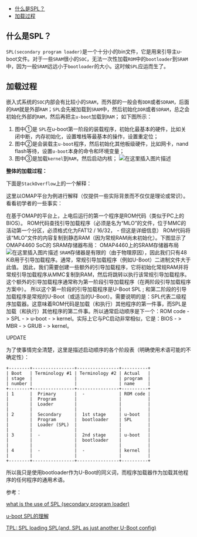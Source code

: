 ﻿---
layout: post
tags: [uboot]
comments: true
---
<!-- TOC -->
- [什么是SPL？](#什么是spl)
- [加载过程](#加载过程)
<!-- /TOC -->

## 什么是SPL？
`SPL(secondary program loader)`是一个十分小的bin文件，它是用来引导主u-boot文件。对于一些`SRAM`很小的`SOC`，无法一次性加载`ROM`中的`bootloader`到`SRAM`中，因为一般`SRAM`远远小于`bootloader`的大小。这时候`SPL`应运而生了。

## 加载过程
嵌入式系统的`SOC`内部会有比较小的`SRAM`，而外部的一般会有`DDR`或者`SDRAM`，后面的`RAM`就是外部`RAM`；`SPL`会先被加载到`SRAM`中，然后初始化`DDR`或者`SDRAM`，总之会初始化外部的`RAM`，然后再把主`u-boot`加载到`RAM`；
如下图所示：

 1. 图中①是 `SPL`在u-boot第一阶段的装载程序，初始化最基本的硬件，比如关闭中断，内存初始化，设置堆栈等最基本的操作，设置重定位；
 2. 图中②是会装载主`u-boot`程序，然后初始化其他板级硬件，比如网卡，nand flash等待，设置`u-boot`本身的命令和环境变量；
 3. 图中③是加载`kernel`到`RAM`，然后启动内核；
![在这里插入图片描述](https://img-blog.csdnimg.cn/20190703144254350.png?x-oss-process=image/watermark,type_ZmFuZ3poZW5naGVpdGk,shadow_10,text_aHR0cHM6Ly9ibG9nLmNzZG4ubmV0L3UwMTA2MzIxNjU=,size_16,color_FFFFFF,t_70)

**整体的加载过程：**

下面是`StackOverflow`上的一个解释：

这里以OMAP平台为例进行解释（仅提供一些实际背景而不仅仅是理论或常识）。看看初学者的一些事实：

在基于OMAP的平台上，上电后运行的第一个程序是ROM代码（类似于PC上的BIOS）。
ROM代码查找引导加载程序（必须是名为“MLO”的文件，位于MMC的活动第一个分区，必须格式化为FAT12 / 16/32， - 但这是详细信息）
ROM代码将该“MLO”文件的内容复制到静态RAM（因为常规RAM尚未初始化）。下图显示了OMAP4460 SoC的 SRAM存储器布局：
OMAP4460上的SRAM存储器布局
![在这里插入图片描述](https://img-blog.csdnimg.cn/20190703141659829.png?x-oss-process=image/watermark,type_ZmFuZ3poZW5naGVpdGk,shadow_10,text_aHR0cHM6Ly9ibG9nLmNzZG4ubmV0L3UwMTA2MzIxNjU=,size_16,color_FFFFFF,t_70)
`SRAM`存储器是有限的（由于物理原因），因此我们只有48 KiB用于引导加载程序。通常，常规引导加载程序（例如U-Boot）二进制文件大于此值。
因此，我们需要创建一些额外的引导加载程序，它将初始化常规RAM并将常规引导加载程序从MMC复制到RAM，然后将跳转以执行该常规引导加载程序。这个额外的引导加载程序通常称为第一阶段引导加载程序（在两阶段引导加载程序方案中）。
所以这个第一阶段的引导加载程序是U-Boot SPL ; 和第二阶段的引导加载程序是常规的U-Boot（或适当的U-Boot）。需要说明的是：SPL代表二级程序加载器。这意味着ROM代码是加载（和执行）其他程序的第一件事，而SPL是加载（和执行）其他程序的第二件事。所以通常启动顺序是下一个：ROM code - > SPL - > u-boot - > kernel。实际上它与PC启动非常相似，它是：BIOS - > MBR - > GRUB - > kernel。

UPDATE

为了使事情完全清楚，这里是描述启动顺序的各个阶段表（明确使用术语可能的不确定性）：
```shell
+--------+----------------+----------------+----------+
| Boot   | Terminology #1 | Terminology #2 | Actual   |
| stage  |                |                | program  |
| number |                |                | name     |
+--------+----------------+----------------+----------+
| 1      |  Primary       |  -             | ROM code |
|        |  Program       |                |          |
|        |  Loader        |                |          |
|        |                |                |          |
| 2      |  Secondary     |  1st stage     | u-boot   |
|        |  Program       |  bootloader    | SPL      |
|        |  Loader (SPL)  |                |          |
|        |                |                |          |
| 3      |  -             |  2nd stage     | u-boot   |
|        |                |  bootloader    |          |
|        |                |                |          |
| 4      |  -             |  -             | kernel   |
|        |                |                |          |
+--------+----------------+----------------+----------+
```
所以我只是使用bootloader作为U-Boot的同义词，而程序加载器作为加载其他程序的任何程序的通用术语。



参考：

[what is the use of SPL (secondary program loader)](https://stackoverflow.com/questions/31244862/what-is-the-use-of-spl-secondary-program-loader)

[u-boot SPL的理解](https://blog.csdn.net/rikeyone/article/details/51646200)

[TPL: SPL loading SPL(and, SPL as just another U-Boot config)](http://www.denx.de/wiki/pub/U-Boot/MiniSummitELCE2013/tpl-presentation.pdf)
